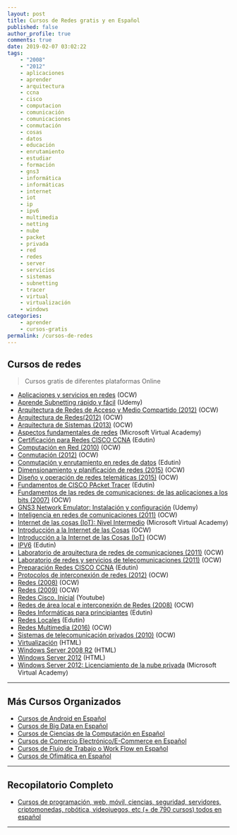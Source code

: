 ```yaml
---
layout: post
title: Cursos de Redes gratis y en Español
published: false
author_profile: true
comments: true
date: 2019-02-07 03:02:22
tags:
    - "2008"
    - "2012"
    - aplicaciones
    - aprender
    - arquitectura
    - ccna
    - cisco
    - computacion
    - comunicación
    - comunicaciones
    - conmutación
    - cosas
    - datos
    - educación
    - enrutamiento
    - estudiar
    - formación
    - gns3
    - informática
    - informáticas
    - internet
    - iot
    - ip
    - ipv6
    - multimedia
    - netting
    - nube
    - packet
    - privada
    - red
    - redes
    - server
    - servicios
    - sistemas
    - subnetting
    - tracer
    - virtual
    - virtualización
    - windows
categories:
    - aprender
    - cursos-gratis
permalink: /cursos-de-redes
---
```

## Cursos de redes

> Cursos gratis de diferentes plataformas Online

  * [Aplicaciones y servicios en redes][1] (OCW)
  * [Aprende Subnetting rápido y fácil][2] (Udemy)
  * [Arquitectura de Redes de Acceso y Medio Compartido (2012)][3] (OCW)
  * [Arquitectura de Redes(2012)][4] (OCW)
  * [Arquitectura de Sistemas (2013)][5] (OCW)
  * [Aspectos fundamentales de redes][6] (Microsoft Virtual Academy)
  * [Certificación para Redes CISCO CCNA][7] (Edutin)
  * [Computación en Red (2010)][8] (OCW)
  * [Conmutación (2012)][9] (OCW)
  * [Conmutación y enrutamiento en redes de datos][10] (Edutin)
  * [Dimensionamiento y planificación de redes (2015)][11] (OCW)
  * [Diseño y operación de redes telemáticas (2015)][12] (OCW)
  * [Fundamentos de CISCO PAcket Tracer][13] (Edutin)
  * [Fundamentos de las redes de comunicaciones: de las aplicaciones a los bits (2007)][14] (OCW)
  * [GNS3 Network Emulator: Instalación y configuración][15] (Udemy)
  * [Inteligencia en redes de comunicaciones (2011)][16] (OCW)
  * [Internet de las cosas (IoT): Nivel Intermedio][17] (Microsoft Virtual Academy)
  * [Introducción a la Internet de las Cosas][18] (OCW)
  * [Introducción a la Internet de las Cosas (IoT)][19] (OCW)
  * [IPV6][20] (Edutin)
  * [Laboratorio de arquitectura de redes de comunicaciones (2011)][21] (OCW)
  * [Laboratorio de redes y servicios de telecomunicaciones (2011)][22] (OCW)
  * [Preparación Redes CISCO CCNA][23] (Edutin)
  * [Protocolos de interconexión de redes (2012)][24] (OCW)
  * [Redes (2008)][25] (OCW)
  * [Redes (2009)][26] (OCW)
  * [Redes Cisco. Inicial][27] (Youtube)
  * [Redes de área local e interconexión de Redes (2008)][28] (OCW)
  * [Redes Informáticas para principiantes][29] (Edutin)
  * [Redes Locales][30] (Edutin)
  * [Redes Multimedia (2016)][31] (OCW)
  * [Sistemas de telecomunicación privados (2010)][32] (OCW)
  * [Virtualización][33] (HTML)
  * [Windows Server 2008 R2][34] (HTML)
  * [Windows Server 2012][35] (HTML)
  * [Windows Server 2012: Licenciamiento de la nube privada][36] (Microsoft Virtual Academy)

* * *

## Más Cursos Organizados

  * [Cursos de Android en Español][37]
  * [Cursos de Big Data en Español][38]
  * [Cursos de Ciencias de la Computación en Español][39]
  * [Cursos de Comercio Electrónico/E-Commerce en Español][40]
  * [Cursos de Flujo de Trabajo o Work Flow en Español][41]
  * [Cursos de Ofimática en Español][42]

* * *

## Recopilatorio Completo

  * [Cursos de programación, web, móvil, ciencias, seguridad, servidores, criptomonedas, robótica, videojuegos, etc (+ de 790 cursos) todos en español][43]

* * *

 [1]: https://ocw.unican.es/course/view.php?id=32
 [2]: https://www.udemy.com/aprende-subnetting
 [3]: http://ocw.uc3m.es/ingenieria-telematica/arquitectura-de-redes-de-acceso-y-medio-compartido
 [4]: http://ocw.um.es/ingenierias/arquitectura-de-redes
 [5]: http://ocw.uc3m.es/ingenieria-telematica/arquitectura-de-sistemas-2013
 [6]: https://mva.microsoft.com/es-es/training-courses/aspectos-fundamentales-de-redes-8249
 [7]: https://edutin.com/curso-de-Redes-Cisco-CCNA-466
 [8]: http://ocw.uc3m.es/ingenieria-telematica/computacion-en-red
 [9]: http://ocw.bib.upct.es/course/view.php?id=129
 [10]: https://edutin.com/curso-de-conmutacion-y-enrutamiento-en-redes-de-datos-3844
 [11]: https://ocw.unican.es/course/view.php?id=19
 [12]: https://ocw.unican.es/course/view.php?id=22
 [13]: https://edutin.com/curso-de-Packet-Tracer-571
 [14]: http://ocw.uc3m.es/ingenieria-telematica/fundamentos-de-las-redes-de-comunicaciones-de-las-aplicaciones-a-los-bits
 [15]: https://www.udemy.com/gns3-network-emulator-instalacion-y-configuracion
 [16]: http://ocw.uc3m.es/ingenieria-telematica/inteligencia-en-redes-de-comunicaciones
 [17]: https://mva.microsoft.com/es-es/training-courses/internet-de-las-cosas-iot-nivel-intermedio-17803
 [18]: http://ocw.upm.es/arquitectura-y-tecnologia-de-computadores/ingenieria-telematica/introduccion-a-la-internet-de-las-cosas
 [19]: https://mva.microsoft.com/es-es/training-courses/introduccin-a-internet-de-las-cosas-iot-16907
 [20]: https://edutin.com/curso-de-ipv6-3548
 [21]: http://ocw.bib.upct.es/course/view.php?id=100
 [22]: http://ocw.bib.upct.es/course/view.php?id=5
 [23]: https://edutin.com/curso-de-Redes-CISCO-CCNA-717
 [24]: https://ocw.unican.es/course/view.php?id=159
 [25]: http://www.upv.es/pls/oalu/sic_asi.ficha_asig_ocw?p_rama=T&p_idioma=c&p_vista=MSE&p_asi=5662&p_caca=2008
 [26]: https://ocw.ua.es/es/ingenieria-y-arquitectura/redes-2009.html
 [27]: http://artecdigital.com.ar/curso-de-redes-cisco-online-gratis
 [28]: http://www.upv.es/pls/oalu/sic_asi.ficha_asig_ocw?p_rama=T&p_idioma=c&p_vista=MSE&p_asi=6071&p_caca=2008
 [29]: https://edutin.com/curso-de-Redes-138
 [30]: https://edutin.com/curso-de-Redes-locales-572
 [31]: http://ocw.uc3m.es/ingenieria-telematica/redes-multimedia
 [32]: http://www.upv.es/pls/oalu/sic_asi.ficha_asig_ocw?p_rama=T&p_idioma=c&p_vista=MSE&p_asi=6511&p_caca=2010
 [33]: http://nksistemas.com/curso-de-virtualizacion-online-y-gratuito-indice
 [34]: http://nksistemas.com/curso-windows-server-2008-r2
 [35]: http://nksistemas.com/category/infraestructura/windows-2012
 [36]: https://mva.microsoft.com/es-es/training-courses/windows-server-2012-licenciamiento-de-la-nube-privada-11643
 [37]: https://mundoframework.com/cursos-android/
 [38]: https://mundoframework.com/cursos-big-data/
 [39]: https://mundoframework.com/cursos-ciencias-computacion/
 [40]: https://mundoframework.com/cursos-de-comercio-electronico/
 [41]: https://mundoframework.com/cursos-de-flujo-de-trabajo-o-work-flow/
 [42]: https://mundoframework.com/cursos-de-ofimatica/
 [43]: https://mundoframework.com/cursos-de-programacion-web-movil-ciencias-seguridad-servidores-criptomonedas/